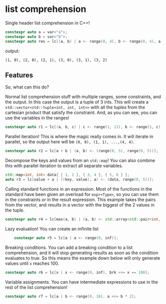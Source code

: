 # list comprehension
 Single header list comprehension in C++! 
```cpp
constexpr auto a = var<"a">;
constexpr auto b = var<"b">;
constexpr auto res = lc[(a, b) | a <- range(0, 4), b <- range(0, 4), a > b];
```
output:
```
(1, 0), (2, 0), (2, 1), (3, 0), (3, 1), (3, 2)
```

## Features
So, what can this do?

Normal list comprehension stuff with multiple ranges, some constraints, and the output. In this case the output is a tuple of 3 ints. This will create a `std::vector<std::tuple<int, int, int>>` with all the tuples from the cartesian product that satisfy the constraint. And, as you can see, you can use the variables in the ranges!
```cpp
constexpr auto r1 = lc[(a, b, c) | c <- range(1, 11), b <- range(1, c), a <- range(1, b), a*a + b*b == c*c];
``` 

Parallel iteration! This is where the magic really comes in. It will iterate in parallel, so the output here will be `(0, 0), (1, 1), ...,(4, 4)`.
```cpp
constexpr auto r2 = lc[a + b | (a, b) <- (range(0, 5), range(0, 5))];
```

Decompose the keys and values from an `std::map`! You can also combine this with parallel iteration to extract all separate variables.
```cpp
std::map<int, int> data{ { 1, 2 }, { 3, 4 }, { 5, 6 } };
auto r3 = lc[value + a | ((key, value), a) <- (data, range(0, 5))];
```

Calling standard functions in an expression. Most of the functions in the standard have been given an overload for `expr<Type>`, so you can use them in the constraints or in the result expression. This example takes the pairs from the vector, and results in a vector with the biggest of the 2 values in the tuple. 
```cpp
constexpr auto r4 = lc[max(a, b) | (a, b) <- std::array<std::pair<int, int>, 3>{ { { 1, 5 }, { 5, 4 }, { 3, 4 } } }];
```

Lazy evaluation! You can create an infinite list
```cpp
    constexpr auto r5 = lc[a | a <- range(0, inf)];
```

Breaking conditions. You can add a breaking condition to a list comprehension, and it will stop generating results as soon as the condition evaluates to true. So this means the example down below will only generate values until `x` reaches 100.
```cpp
constexpr auto r6 = lc[x | x <- range(0, inf), brk <<= x == 100];
```

Variable assignments. You can have intermediate expressions to use in the rest of the list comprehension!
```cpp
constexpr auto r7 = lc[a | b <- range(0, 10), a <<= b * 2];
```